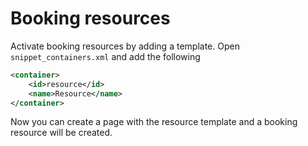 # Booking resources

Activate booking resources by adding a template. Open `snippet_containers.xml` and add the following

```xml
<container>
    <id>resource</id>
    <name>Resource</name>
</container>
```

Now you can create a page with the resource template and a booking resource will be created.
